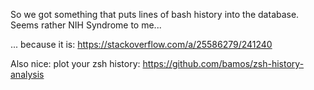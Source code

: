 So we got something that puts lines of bash history into the database. Seems
rather NIH Syndrome to me...

... because it is: https://stackoverflow.com/a/25586279/241240

Also nice: plot your zsh history: https://github.com/bamos/zsh-history-analysis
